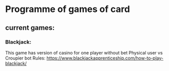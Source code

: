 # Programme of games of card
##  current games:
### Blackjack:
This game has version of casino for one player without bet
Physical user vs Croupier bot
Rules: https://www.blackjackapprenticeship.com/how-to-play-blackjack/
